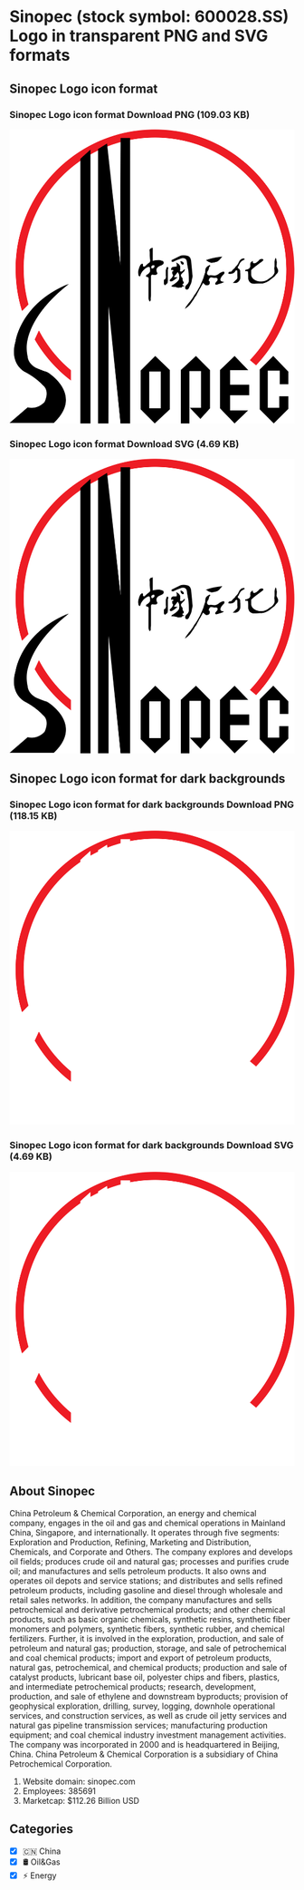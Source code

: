 # Sinopec (stock symbol: 600028.SS) Logo in transparent PNG and SVG formats

## Sinopec Logo icon format

### Sinopec Logo icon format Download PNG (109.03 KB)

![Sinopec Logo icon format Download PNG (109.03 KB)](/img/orig/600028.SS-5f93ce77.png)

### Sinopec Logo icon format Download SVG (4.69 KB)

![Sinopec Logo icon format Download SVG (4.69 KB)](/img/orig/600028.SS-aeb8f217.svg)

## Sinopec Logo icon format for dark backgrounds

### Sinopec Logo icon format for dark backgrounds Download PNG (118.15 KB)

![Sinopec Logo icon format for dark backgrounds Download PNG (118.15 KB)](/img/orig/600028.SS.D-b020c64c.png)

### Sinopec Logo icon format for dark backgrounds Download SVG (4.69 KB)

![Sinopec Logo icon format for dark backgrounds Download SVG (4.69 KB)](/img/orig/600028.SS.D-3a011223.svg)

## About Sinopec

China Petroleum & Chemical Corporation, an energy and chemical company, engages in the oil and gas and chemical operations in Mainland China, Singapore, and internationally. It operates through five segments: Exploration and Production, Refining, Marketing and Distribution, Chemicals, and Corporate and Others. The company explores and develops oil fields; produces crude oil and natural gas; processes and purifies crude oil; and manufactures and sells petroleum products. It also owns and operates oil depots and service stations; and distributes and sells refined petroleum products, including gasoline and diesel through wholesale and retail sales networks. In addition, the company manufactures and sells petrochemical and derivative petrochemical products; and other chemical products, such as basic organic chemicals, synthetic resins, synthetic fiber monomers and polymers, synthetic fibers, synthetic rubber, and chemical fertilizers. Further, it is involved in the exploration, production, and sale of petroleum and natural gas; production, storage, and sale of petrochemical and coal chemical products; import and export of petroleum products, natural gas, petrochemical, and chemical products; production and sale of catalyst products, lubricant base oil, polyester chips and fibers, plastics, and intermediate petrochemical products; research, development, production, and sale of ethylene and downstream byproducts; provision of geophysical exploration, drilling, survey, logging, downhole operational services, and construction services, as well as crude oil jetty services and natural gas pipeline transmission services; manufacturing production equipment; and coal chemical industry investment management activities. The company was incorporated in 2000 and is headquartered in Beijing, China. China Petroleum & Chemical Corporation is a subsidiary of China Petrochemical Corporation.

1. Website domain: sinopec.com
2. Employees: 385691
3. Marketcap: $112.26 Billion USD


## Categories
- [x] 🇨🇳 China
- [x] 🛢 Oil&Gas
- [x] ⚡ Energy

